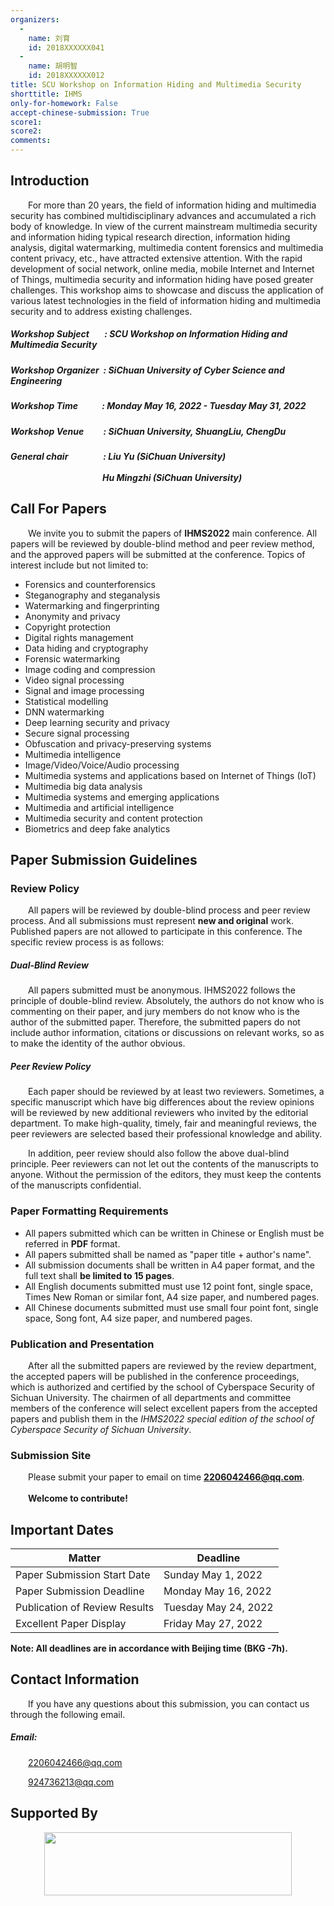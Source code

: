 ```yaml
---
organizers:
  -
    name: 刘育
    id: 2018XXXXXX041
  -
    name: 胡明智
    id: 2018XXXXXX012
title: SCU Workshop on Information Hiding and Multimedia Security
shorttitle: IHMS
only-for-homework: False
accept-chinese-submission: True
score1: 
score2: 
comments: 
---
```


## Introduction

&emsp;&emsp;For more than 20 years, the field of information hiding and multimedia security has combined multidisciplinary advances and accumulated a rich body of knowledge. In view of the current mainstream multimedia security and information hiding typical research direction, information hiding analysis, digital watermarking, multimedia content forensics and multimedia content privacy, etc., have attracted extensive attention. With the rapid development of social network, online media, mobile Internet and Internet of Things, multimedia security and information hiding have posed greater challenges. This workshop aims to showcase and discuss the application of various latest technologies in the field of information hiding and multimedia security and to address existing challenges.

##### Workshop Subject&emsp;&ensp; : SCU Workshop on Information Hiding and Multimedia Security

##### Workshop Organizer &nbsp;: SiChuan University of Cyber Science and Engineering

##### Workshop Time&emsp;&emsp;&ensp;&nbsp;: Monday May 16, 2022 - Tuesday May 31, 2022

##### Workshop Venue&emsp;&ensp;&nbsp;&ensp;: SiChuan University, ShuangLiu, ChengDu

##### General chair&emsp;&emsp;&emsp;&emsp;: Liu Yu (SiChuan University)<br></br>&emsp;&emsp;&emsp;&emsp;&emsp;&emsp;&emsp;&emsp;&emsp;&emsp;&ensp;Hu Mingzhi (SiChuan University)

## Call For Papers

&emsp;&emsp;We invite you to submit the papers of **IHMS2022** main conference. All papers will be reviewed by double-blind method and peer review method, and the approved papers will be submitted at the conference. Topics of interest include but not limited to:

+ Forensics and counterforensics
+ Steganography and steganalysis
+ Watermarking and fingerprinting
+ Anonymity and privacy
+ Copyright protection
+ Digital rights management
+ Data hiding and cryptography
+ Forensic watermarking
+ Image coding and compression
+ Video signal processing
+ Signal and image processing
+ Statistical modelling
+ DNN watermarking 
+ Deep learning security and privacy
+ Secure signal processing
+ Obfuscation and privacy-preserving systems
+ Multimedia intelligence
+ Image/Video/Voice/Audio processing
+ Multimedia systems and applications based on Internet of Things (IoT)
+ Multimedia big data analysis
+ Multimedia systems and emerging applications
+ Multimedia and artificial intelligence
+ Multimedia security and content protection
+ Biometrics and deep fake analytics

## Paper Submission Guidelines

### Review Policy

&emsp;&emsp;All papers will be reviewed by double-blind process and peer review process. And all submissions must represent **new and original** work. Published papers are not allowed to participate in this conference. The specific review process is as follows:

##### Dual-Blind Review

&emsp;&emsp;All papers submitted must be anonymous. IHMS2022 follows the principle of double-blind review. Absolutely, the authors do not know who is commenting on their paper, and jury members do not know who is the author of the submitted paper. Therefore, the submitted papers do not include author information, citations or discussions on relevant works, so as to make the identity of the author obvious.

##### Peer Review Policy

&emsp;&emsp;Each paper should be reviewed by at least two reviewers. Sometimes, a specific manuscript which have big differences about the review opinions will be reviewed by new additional reviewers who invited by the editorial department. To make high-quality, timely, fair and meaningful reviews, the peer reviewers are selected based their professional knowledge and ability.<p></p>
&emsp;&emsp;In addition, peer review should also follow the above dual-blind principle. Peer reviewers can not let out the contents of the manuscripts to anyone. Without the permission of the editors, they must keep the contents of the manuscripts confidential.

### Paper Formatting Requirements

+  All papers submitted which can be written in Chinese or English  must be referred in **PDF** format. 
+  All papers submitted shall be named as "paper title + author's name".
+  All submission documents shall be written in A4 paper format, and the full text shall **be limited to 15 pages**.
+  All English documents submitted must use 12 point font, single space, Times New Roman or similar font, A4 size paper, and numbered pages.
+  All Chinese documents submitted must use small four point font, single space, Song font, A4 size paper, and numbered pages.


### Publication and Presentation

&emsp;&emsp;After all the submitted papers are reviewed by the review department, the accepted papers will be published in the conference proceedings, which is authorized and certified by the school of Cyberspace Security of Sichuan University. The chairmen of all departments and committee members of the conference will select excellent papers from the accepted papers and publish them in the *IHMS2022 special edition of the school of Cyberspace Security of Sichuan University*.

### Submission Site

&emsp;&emsp;Please submit your paper to email on time **2206042466@qq.com**.<br></br>
&emsp;&emsp;**Welcome to contribute!**

## Important Dates

| Matter | Deadline  |
|  ----  | ----  |
| Paper Submission Start Date	 | Sunday May 1, 2022  |
| Paper Submission Deadline  | Monday	May 16, 2022   |
| Publication of Review Results  | Tuesday	May 24, 2022 |
| Excellent Paper Display |  Friday	May 27, 2022|

**Note: All deadlines are in accordance with Beijing time (BKG -7h).**

## Contact Information

&emsp;&emsp;If you have any questions about this submission, you can contact us through the following email.

##### Email:

&emsp;&emsp;2206042466@qq.com

&emsp;&emsp;924736213@qq.com


## Supported By

[<p align="center" bgcolor='red'><img src="https://scu.edu.cn/images/footer-logo.png" width="396" height="101"></p>](http://scu.edu.cn)

